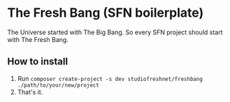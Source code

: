 # The Fresh Bang (SFN boilerplate)
The Universe started with The Big Bang. So every SFN project should start with The Fresh Bang.

## How to install
1. Run `composer create-project -s dev studiofreshnet/freshbang ./path/to/your/new/project`
2. That's it.

